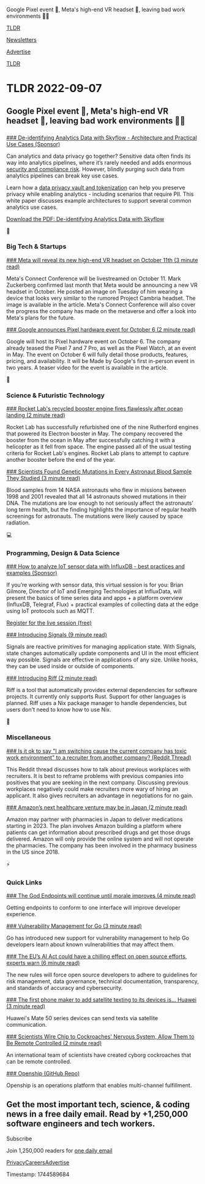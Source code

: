 Google Pixel event 📱, Meta's high-end VR headset 🥽, leaving bad work environments 👨‍💻

[TLDR](/)

[Newsletters](/newsletters)

[Advertise](https://advertise.tldr.tech/)

[TLDR](/)

# TLDR 2022-09-07

## Google Pixel event 📱, Meta's high-end VR headset 🥽, leaving bad work environments 👨‍💻

### 

[### De-identifying Analytics Data with Skyflow - Architecture and Practical Use Cases (Sponsor)](https://info.skyflow.com/de-identifying-analytics-data-with-skyflow-tldr?utm_source=tldr&amp;utm_medium=newsletter&amp;utm_campaign=tldr+2022)

Can analytics and data privacy go together? Sensitive data often finds its way into analytics pipelines, where it’s rarely needed and adds enormous [security and compliance risk](https://info.skyflow.com/de-identifying-analytics-data-with-skyflow-tldr?utm_source=TLDR&utm_medium=newsletter&utm_campaign=TLDR+2022). However, blindly purging such data from analytics pipelines can break key use cases.

Learn how a [data privacy vault and tokenization](https://info.skyflow.com/de-identifying-analytics-data-with-skyflow-tldr?utm_source=TLDR&utm_medium=newsletter&utm_campaign=TLDR+2022) can help you preserve privacy while enabling analytics - including scenarios that require PII. This white paper discusses example architectures to support several common analytics use cases.

[Download the PDF: De-identifying Analytics Data with Skyflow](https://info.skyflow.com/de-identifying-analytics-data-with-skyflow-tldr?utm_source=TLDR&utm_medium=newsletter&utm_campaign=TLDR+2022)

📱

### Big Tech & Startups

[### Meta will reveal its new high-end VR headset on October 11th (3 minute read)](https://www.theverge.com/2022/9/6/23339396/meta-connect-project-cambria-facebook-metaverse)

Meta's Connect Conference will be livestreamed on October 11. Mark Zuckerberg confirmed last month that Meta would be announcing a new VR headset in October. He posted an image on Tuesday of him wearing a device that looks very similar to the rumored Project Cambria headset. The image is available in the article. Meta's Connect Conference will also cover the progress the company has made on the metaverse and offer a look into Meta's plans for the future.

[### Google announces Pixel hardware event for October 6 (2 minute read)](https://9to5google.com/2022/09/06/pixel-october-6-event/)

Google will host its Pixel hardware event on October 6. The company already teased the Pixel 7 and 7 Pro, as well as the Pixel Watch, at an event in May. The event on October 6 will fully detail those products, features, pricing, and availability. It will be Made by Google's first in-person event in two years. A teaser video for the event is available in the article.

🚀

### Science & Futuristic Technology

[### Rocket Lab's recycled booster engine fires flawlessly after ocean landing (2 minute read)](https://newatlas.com/space/rocket-lab-refurbished-booster-engine-ocean/)

Rocket Lab has successfully refurbished one of the nine Rutherford engines that powered its Electron booster in May. The company recovered the booster from the ocean in May after successfully catching it with a helicopter as it fell from space. The engine passed all of the usual testing criteria for Rocket Lab's engines. Rocket Lab plans to attempt to capture another booster before the end of the year.

[### Scientists Found Genetic Mutations in Every Astronaut Blood Sample They Studied (3 minute read)](https://futurism.com/neoscope/scientists-genetic-mutations-every-astronaut-blood-sample)

Blood samples from 14 NASA astronauts who flew in missions between 1998 and 2001 revealed that all 14 astronauts showed mutations in their DNA. The mutations are low enough to not seriously affect the astronauts' long term health, but the finding highlights the importance of regular health screenings for astronauts. The mutations were likely caused by space radiation.

💻

### Programming, Design & Data Science

[### How to analyze IoT sensor data with InfluxDB - best practices and examples (Sponsor)](https://www.influxdata.com/resources/best-practices-how-to-analyze-iot-sensor-data-with-influxdb/?utm_source=vendor&amp;utm_medium=referral&amp;utm_campaign=2022-09-13_webinar_iot-best-practices_global&amp;utm_content=tldr)

If you’re working with sensor data, this virtual session is for you: Brian Gilmore, Director of IoT and Emerging Technologies at InfluxData, will present the basics of time series data and apps + a platform overview (InfluxDB, Telegraf, Flux) + practical examples of collecting data at the edge using IoT protocols such as MQTT.

[Register for the live session (free)](https://www.influxdata.com/resources/best-practices-how-to-analyze-iot-sensor-data-with-influxdb/?utm_source=vendor&utm_medium=referral&utm_campaign=2022-09-13_webinar_iot-best-practices_global&utm_content=tldr)

[### Introducing Signals (9 minute read)](https://preactjs.com/blog/introducing-signals/)

Signals are reactive primitives for managing application state. With Signals, state changes automatically update components and UI in the most efficient way possible. Signals are effective in applications of any size. Unlike hooks, they can be used inside or outside of components.

[### Introducing Riff (2 minute read)](https://determinate.systems/posts/introducing-riff)

Riff is a tool that automatically provides external dependencies for software projects. It currently only supports Rust. Support for other languages is planned. Riff uses a Nix package manager to handle dependencies, but users don't need to know how to use Nix.

🎁

### Miscellaneous

[### Is it ok to say "I am switching cause the current company has toxic work environment" to a recruiter from another company? (Reddit Thread)](https://www.reddit.com/r/cscareerquestions/comments/x776ox/is_it_ok_to_say_i_am_switching_cause_the_current/)

This Reddit thread discusses how to talk about previous workplaces with recruiters. It is best to reframe problems with previous companies into positives that you are seeking in the next company. Discussing previous workplaces negatively could make recruiters more wary of hiring an applicant. It also gives recruiters an advantage in negotiations for no gain.

[### Amazon’s next healthcare venture may be in Japan (2 minute read)](https://www.theverge.com/2022/9/6/23338942/amazon-pharmacies-japan-medication-delivery)

Amazon may partner with pharmacies in Japan to deliver medications starting in 2023. The plan involves Amazon building a platform where patients can get information about prescribed drugs and get those drugs delivered. Amazon will only provide the online system and will not operate the pharmacies. The company has been involved in the pharmacy business in the US since 2018.

⚡

### Quick Links

[### The God Endpoints will continue until morale improves (4 minute read)](https://www.swyx.io/god-endpoints/)

Getting endpoints to conform to one interface will improve developer experience.

[### Vulnerability Management for Go (3 minute read)](https://go.dev/blog/vuln)

Go has introduced new support for vulnerability management to help Go developers learn about known vulnerabilities that may affect them.

[### The EU’s AI Act could have a chilling effect on open source efforts, experts warn (6 minute read)](https://techcrunch.com/2022/09/06/the-eus-ai-act-could-have-a-chilling-effect-on-open-source-efforts-experts-warn/)

The new rules will force open source developers to adhere to guidelines for risk management, data governance, technical documentation, transparency, and standards of accuracy and cybersecurity.

[### The first phone maker to add satellite texting to its devices is... Huawei (3 minute read)](https://www.theverge.com/2022/9/6/23339717/huawei-mate-50-pro-satellite-text-china-beidou)

Huawei's Mate 50 series devices can send texts via satellite communication.

[### Scientists Wire Chip to Cockroaches' Nervous System, Allow Them to Be Remote Controlled (2 minute read)](https://futurism.com/the-byte/cyborg-cockroaches-remote-controlled)

An international team of scientists have created cyborg cockroaches that can be remote controlled.

[### Openship (GitHub Repo)](https://github.com/openshiporg/openship)

Openship is an operations platform that enables multi-channel fulfillment.

## Get the most important tech, science, & coding news in a free daily email. Read by +1,250,000 software engineers and tech workers.

Subscribe

Join 1,250,000 readers for [one daily email](/api/latest/tech)

[Privacy](/privacy)[Careers](https://jobs.ashbyhq.com/tldr.tech)[Advertise](/tech/advertise)

Timestamp: 1744589684